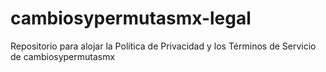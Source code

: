 # cambiosypermutasmx-legal
Repositorio para alojar la Política de Privacidad y los Términos de Servicio de cambiosypermutasmx
